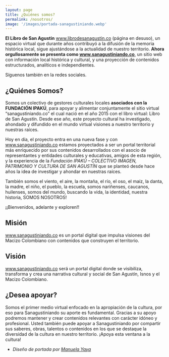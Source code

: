 ```yaml
---
layout: page
title: ¿Quiénes somos?
permalink: /nosotros/
image: '/images/portada-sanagustiniando.webp'
---
```

**El Libro de San Agustin** www.librodesanagustin.co (página en desuso), un espacio virtual que durante años contribuyó a la difusión de la memoria histórica local, sigue ajustándose a la actualidad de nuestro territorio. **Ahora orgullosamente se presenta como www.sanagustiniando.co**, un sitio web con información local histórica y cultural, y una proyección de contenidos estructurados, analíticos e independientes.

Síguenos también en la redes sociales.

## ¿Quiénes Somos?

Somos un colectivo de gestores culturales locales **asociados con la FUNDACIÓN IPAKÚ**, para apoyar y alimentar conjuntamente el sitio virtual “sanagustiniando.co” el cual nació en el año 2015 con el libro virtual: Libro de San Agustín. Desde ese año, este proyecto cultural ha investigado, ahondado y difundido en el mundo virtual visiones a nuestro territorio y nuestras raíces.

Hoy en día, el proyecto entra en una nueva fase y con www.sanagustiniando.co estamos proyectados a ser un portal territorial más enriquecido por sus contenidos desarrollados con el asocio de representantes y entidades culturales y educativas, amigos de esta región, y la experiencia de la *Fundación IPAKÚ – COLECTIVO IMAGEN, PATRIMONIO Y CULTURA DE SAN AGUSTÍN* que se planteó desde hace años la idea de investigar y ahondar en nuestras raíces.

También somos el viento, el aire, la montaña, el río, el oso, el maíz, la danta, la madre, el niño, el pueblo, la escuela, somos nariñenses, caucanos, huilenses, somos del mundo, buscando la vida, la identidad, nuestra historia, SOMOS NOSOTROS!

¡¡Bienvenidos, adelante y exploren!!

## Misión

www.sanagustiniando.co es un portal digital que impulsa visiones del Macizo Colombiano con contenidos que construyen el territorio.

## Visión

www.sanagustiniando.co será un portal digital donde se visibiliza, transforma y crea una narrativa cultural y social de San Agustín, Isnos y el Macizo Colombiano.

## ¿Desea apoyar?

Somos el primer medio virtual enfocado en la apropiación de la cultura, por eso para Sanagustiniando su aporte es fundamental. Gracias a su apoyo podremos mantener y crear contenidos relevantes con carácter idóneo y profesional. Usted también puede apoyar a Sanagustiniando por compartir sus saberes, obras, talentos o contenidos en los que se destaque la diversidad de la cultura en nuestro territorio. ¡Apoya esta ventana a la cultura!

* *Diseño de portada por [Manuela Yaya](https://www.facebook.com/manuela.yaya )*